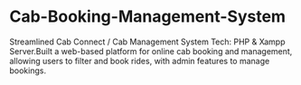 # Cab-Booking-Management-System
Streamlined Cab Connect / Cab Management System Tech: PHP &amp; Xampp Server.Built a web-based platform for online cab booking and management, allowing users to filter and book rides, with admin features to manage bookings.
